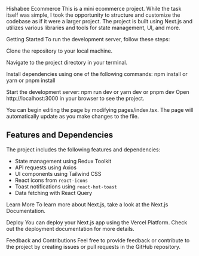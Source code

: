 Hishabee Ecommerce
This is a mini ecommerce project. While the task itself was simple, I took the opportunity to structure and customize the codebase as if it were a larger project. The project is built using Next.js and utilizes various libraries and tools for state management, UI, and more.

Getting Started
To run the development server, follow these steps:

Clone the repository to your local machine.

Navigate to the project directory in your terminal.

Install dependencies using one of the following commands:
npm install or yarn or pnpm install

Start the development server:
npm run dev or yarn dev  or pnpm dev
Open http://localhost:3000 in your browser to see the project.

You can begin editing the page by modifying pages/index.tsx. The page will automatically update as you make changes to the file.

## Features and Dependencies

The project includes the following features and dependencies:

- State management using Redux Toolkit
- API requests using Axios
- UI components using Tailwind CSS
- React icons from `react-icons`
- Toast notifications using `react-hot-toast`
- Data fetching with React Query

Learn More
To learn more about Next.js, take a look at the Next.js Documentation.

Deploy
You can deploy your Next.js app using the Vercel Platform. Check out the deployment documentation for more details.

Feedback and Contributions
Feel free to provide feedback or contribute to the project by creating issues or pull requests in the GitHub repository.